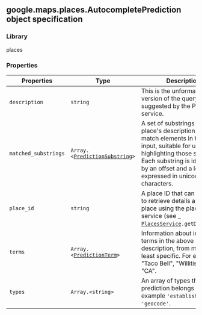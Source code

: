 <h2 id="AutocompletePrediction">
google.maps.places.AutocompletePrediction
object specification
</h2><h3>Library</h3><p>places</p><h3>Properties</h3><table summary="interface AutocompletePrediction - Properties" width="100%">
<thead>
<tr><th>Properties</th>
<th>Type</th>
<th>Description</th>
</tr></thead>
<tbody>
<tr>
<td><code>description</code></td>
<td><code>string</code></td>
<td>This is the unformatted version of the query suggested by the Places service.</td>
</tr>
<tr>
<td><code>matched_substrings</code></td>
<td><code>Array.&lt;<a href="https://github.com/amenadiel/google-maps-documentation/blob/master/docs/google.maps.places.PredictionSubstring.md">PredictionSubstring</a>&gt;</code></td>
<td>A set of substrings in the place's description that match elements in the user's input, suitable for use in highlighting those substrings. Each substring is identified by an offset and a length, expressed in unicode characters.</td>
</tr>
<tr>
<td><code>place_id</code></td>
<td><code>string</code></td>
<td>A place ID that can be used to retrieve details about this place using the place details service (see <code><a href="https://github.com/amenadiel/google-maps-documentation/blob/master/docs/google.maps.places.PlacesService.md"> PlacesService</a>.getDetails()</code>).</td>
</tr>
<tr>
<td><code>terms</code></td>
<td><code>Array.&lt;<a href="https://github.com/amenadiel/google-maps-documentation/blob/master/docs/google.maps.places.PredictionTerm.md">PredictionTerm</a>&gt;</code></td>
<td>Information about individual terms in the above description, from most to least specific. For example, "Taco Bell", "Willitis", and "CA".</td>
</tr>
<tr>
<td><code>types</code></td>
<td><code>Array.&lt;string&gt;</code></td>
<td>An array of types that the prediction belongs to, for example <code>'establishment'</code> or <code>'geocode'</code>.</td>
</tr>
</tbody>
</table>